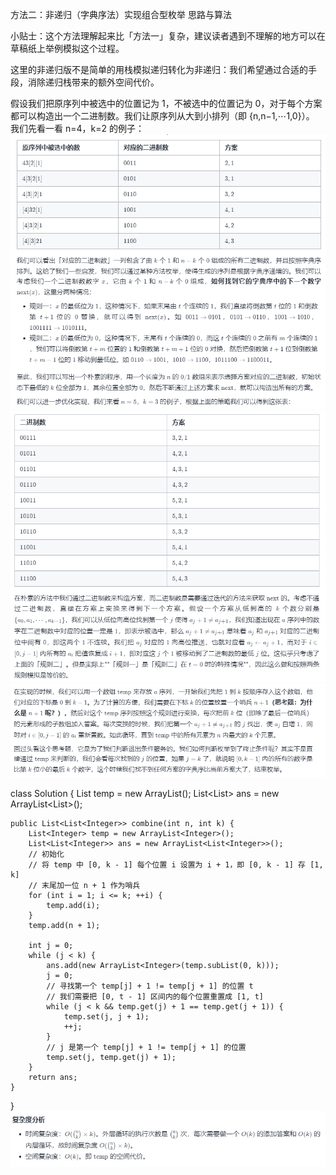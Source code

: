 方法二：非递归（字典序法）实现组合型枚举
思路与算法

小贴士：这个方法理解起来比「方法一」复杂，建议读者遇到不理解的地方可以在草稿纸上举例模拟这个过程。

这里的非递归版不是简单的用栈模拟递归转化为非递归：我们希望通过合适的手段，消除递归栈带来的额外空间代价。

假设我们把原序列中被选中的位置记为 1，不被选中的位置记为 0，对于每个方案都可以构造出一个二进制数。我们让原序列从大到小排列（即 {n,n−1,⋯1,0}）。
我们先看一看 n=4，k=2 的例子：
![img.png](img.png)
![img_1.png](img_1.png)
![img_2.png](img_2.png)

class Solution {
List<Integer> temp = new ArrayList<Integer>();
List<List<Integer>> ans = new ArrayList<List<Integer>>();

    public List<List<Integer>> combine(int n, int k) {
        List<Integer> temp = new ArrayList<Integer>();
        List<List<Integer>> ans = new ArrayList<List<Integer>>();
        // 初始化
        // 将 temp 中 [0, k - 1] 每个位置 i 设置为 i + 1，即 [0, k - 1] 存 [1, k]
        // 末尾加一位 n + 1 作为哨兵
        for (int i = 1; i <= k; ++i) {
            temp.add(i);
        }
        temp.add(n + 1);
        
        int j = 0;
        while (j < k) {
            ans.add(new ArrayList<Integer>(temp.subList(0, k)));
            j = 0;
            // 寻找第一个 temp[j] + 1 != temp[j + 1] 的位置 t
            // 我们需要把 [0, t - 1] 区间内的每个位置重置成 [1, t]
            while (j < k && temp.get(j) + 1 == temp.get(j + 1)) {
                temp.set(j, j + 1);
                ++j;
            }
            // j 是第一个 temp[j] + 1 != temp[j + 1] 的位置
            temp.set(j, temp.get(j) + 1);
        }
        return ans;
    }
}
![img_3.png](img_3.png)
